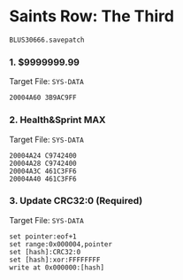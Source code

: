 #  Saints Row: The Third 

`BLUS30666.savepatch`

### 1. $9999999.99

Target File: `SYS-DATA`

```
20004A60 3B9AC9FF
```

### 2. Health&Sprint MAX

Target File: `SYS-DATA`

```
20004A24 C9742400
20004A28 C9742400
20004A3C 461C3FF6
20004A40 461C3FF6
```

### 3. Update CRC32:0 (Required)

Target File: `SYS-DATA`

```
set pointer:eof+1
set range:0x000004,pointer
set [hash]:CRC32:0
set [hash]:xor:FFFFFFFF
write at 0x000000:[hash]
```

